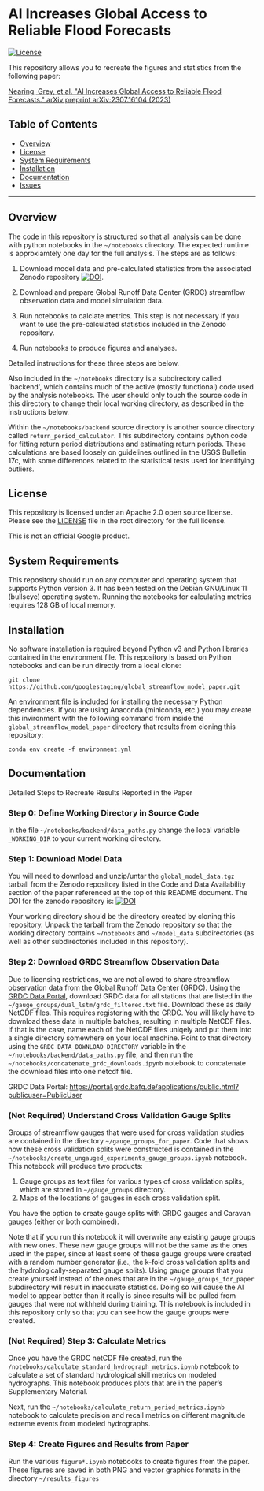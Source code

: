 # AI Increases Global Access to Reliable Flood Forecasts

[![License](https://img.shields.io/badge/License-Apache%202.0-blue.svg)](https://opensource.org/licenses/Apache-2.0)

This repository allows you to recreate the figures and statistics from the following paper:

[Nearing, Grey, et al. "AI Increases Global Access to Reliable Flood Forecasts." arXiv preprint arXiv:2307.16104 (2023)](<https://arxiv.org/abs/2307.16104>)


## Table of Contents
- [Overview](#overview)
- [License](#license)
- [System Requirements](#system-requirements)
- [Installation](#installation)
- [Documentation](#documentation)
- [Issues](https://github.com/googlestaging/global_streamflow_model_paper/issues)

-----

## Overview
The code in this repository is structured so that all analysis can be done with python notebooks in the `~/notebooks` directory. The expected runtime is approxiamtely one day for the full analysis. The steps are as follows:

1) Download model data and pre-calculated statistics from the associated Zenodo repository [![DOI](https://zenodo.org/badge/DOI/10.5281/zenodo.8139380.svg)](https://doi.org/10.5281/zenodo.8139380).

2) Download and prepare Global Runoff Data Center (GRDC) streamflow observation data and model simulation data. 

3) Run notebooks to calclate metrics. This step is not necessary if you want to use the pre-calculated statistics included in the Zenodo repository.

4) Run notebooks to produce figures and analyses.

Detailed instructions for these three steps are below.

Also included in the `~/notebooks` directory is a subdirectory called 'backend', which contains much of the active (mostly functional) code used by the analysis notebooks. The user should only touch the source code in this directory to change their local working directory, as described in the instructions below. 

Within the `~/notebooks/backend` source directory is another source directory called `return_period_calculator`. This subdirectory contains python code for fitting return period distributions and estimating return periods. These calculations are based loosely on guidelines outlined in the USGS Bulletin 17c, with some differences related to the statistical tests used for identifying outliers.

## License
This repository is licensed under an Apache 2.0 open source license. Please see the [LICENSE](https://github.com/googlestaging/global_streamflow_model_paper/blob/main/LICENSE) file in the root directory for the full license. 

This is not an official Google product.

## System Requirements
This repository should run on any computer and operating system that supports Python version 3. It has been tested on the Debian GNU/Linux 11 (bullseye) operating system. Running the notebooks for calculating metrics requires 128 GB of local memory.

## Installation
No software installation is required beyond Python v3 and Python libraries contained in the environment file. This repository is based on Python notebooks and can be run directly from a local clone:

`git clone https://github.com/googlestaging/global_streamflow_model_paper.git`

An [environment file](https://github.com/googlestaging/global_streamflow_model_paper/blob/main/environment.yml) is included for installing the necessary Python dependencies. If you are using Anaconda (miniconda, etc.) you may create this invironment with the following command from inside the `global_streamflow_model_paper` directory that results from cloning this repository:

`conda env create -f environment.yml`

## Documentation
Detailed Steps to Recreate Results Reported in the Paper

### Step 0: Define Working Directory in Source Code
In the file `~/notebooks/backend/data_paths.py` change the local variable `_WORKING_DIR` to your current working directory. 

### Step 1: Download Model Data

You will need to download and unzip/untar the `global_model_data.tgz` tarball from the Zenodo repository listed in the Code and Data Availability section of the paper referenced at the top of this README document. The DOI for the zenodo repository is: [![DOI](https://zenodo.org/badge/DOI/10.5281/zenodo.8139380.svg)](https://doi.org/10.5281/zenodo.8139380)

Your working directory should be the directory created by cloning this repository. Unpack the tarball from the Zenodo repository so that the working directory contains `~/notebooks` and `~/model_data` subdirectories (as well as other subdirectories included in this repository).

### Step 2: Download GRDC Streamflow Observation Data
Due to licensing restrictions, we are not allowed to share streamflow observation data from the Global Runoff Data Center (GRDC). Using the [GRDC Data Portal](https://portal.grdc.bafg.de/applications/public.html?publicuser=PublicUser), download GRDC data for all stations that are listed in the `~/gauge_groups/dual_lstm/grdc_filtered.txt` file. Download these as daily NetCDF files. This requires registering with the GRDC. You will likely have to download these data in multiple batches, resulting in multiple NetCDF files. If that is the case, name each of the NetCDF files uniqely and put them into a single directory somewhere on your local machine. Point to that directory using the `GRDC_DATA_DOWNLOAD_DIRECTORY` variable in the `~/notebooks/backend/data_paths.py` file, and then run the `~/notebooks/concatenate_grdc_downloads.ipynb` notebook to concatenate the download files into one netcdf file.

GRDC Data Portal: https://portal.grdc.bafg.de/applications/public.html?publicuser=PublicUser

### (Not Required) Understand Cross Validation Gauge Splits
Groups of streamflow gauges that were used for cross validation studies are contained in the directory `~/gauge_groups_for_paper`. Code that shows how these cross validation splits were constructed is contained in the `~/notebooks/create_ungauged_experiments_gauge_groups.ipynb` notebook. This notebook will produce two products:

1) Gauge groups as text files for various types of cross validation splits, which are stored in `~/gauge_groups` directory.
2) Maps of the locations of gauges in each cross validation split.

You have the option to create gauge splits with GRDC gauges and Caravan gauges (either or both combined).

Note that if you run this notebook it will overwrite any existing gauge groups with new ones. These new gauge groups will not be the same as the ones used in the paper, since at least some of these gauge groups were created with a random number generator (i.e., the k-fold cross validation splits and the hydrologically-separated gauge splits). Using gauge groups that you create yourself instead of the ones that are in the `~/gauge_groups_for_paper` subdirectory will result in inaccurate statistics. Doing so will cause the AI model to appear better than it really is since results will be pulled from gauges that were not withheld during training. This notebook is included in this repository only so that you can see how the gauge groups were created.

### (Not Required) Step 3: Calculate Metrics
Once you have the GRDC netCDF file created, run the `/notebooks/calculate_standard_hydrograph_metrics.ipynb` notebook to calculate a set of standard hydrological skill metrics on modeled hydrographs. This notebook produces plots that are in the paper’s Supplementary Material.

Next, run the `~/notebooks/calculate_return_period_metrics.ipynb` notebook to calculate precision and recall metrics on different magnitude extreme events from modeled hydrographs. 

### Step 4: Create Figures and Results from Paper
Run the various `figure*.ipynb` notebooks to create figures from the paper. These figures are saved in both PNG and vector graphics formats in the directory `~/results_figures`

